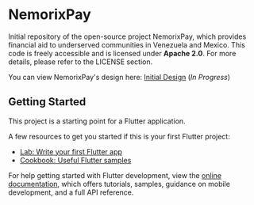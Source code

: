 # NemorixPay

Initial repository of the open-source project NemorixPay, which provides financial aid to underserved communities in Venezuela and Mexico. This code is freely accessible and is licensed under **Apache 2.0**. For more details, please refer to the LICENSE section.

You can view NemorixPay's design here: [Initial Design](https://github.com/nemorixpay/NemorixPay-Readme/blob/main/design/README.md) (*In Progress*)

## Getting Started

This project is a starting point for a Flutter application.

A few resources to get you started if this is your first Flutter project:

- [Lab: Write your first Flutter app](https://docs.flutter.dev/get-started/codelab)
- [Cookbook: Useful Flutter samples](https://docs.flutter.dev/cookbook)

For help getting started with Flutter development, view the
[online documentation](https://docs.flutter.dev/), which offers tutorials,
samples, guidance on mobile development, and a full API reference.
